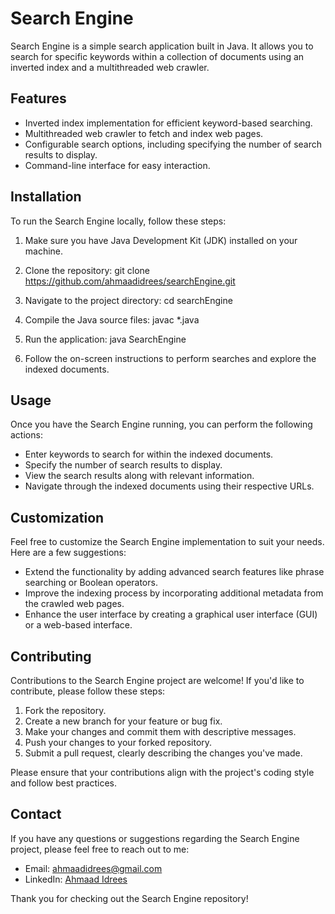 # Search Engine

Search Engine is a simple search application built in Java. It allows you to search for specific keywords within a collection of documents using an inverted index and a multithreaded web crawler.

## Features

- Inverted index implementation for efficient keyword-based searching.
- Multithreaded web crawler to fetch and index web pages.
- Configurable search options, including specifying the number of search results to display.
- Command-line interface for easy interaction.

## Installation

To run the Search Engine locally, follow these steps:

1. Make sure you have Java Development Kit (JDK) installed on your machine.

2. Clone the repository: git clone https://github.com/ahmaadidrees/searchEngine.git

3. Navigate to the project directory: cd searchEngine

4. Compile the Java source files: javac *.java

5. Run the application: java SearchEngine

6. Follow the on-screen instructions to perform searches and explore the indexed documents.

## Usage

Once you have the Search Engine running, you can perform the following actions:

- Enter keywords to search for within the indexed documents.
- Specify the number of search results to display.
- View the search results along with relevant information.
- Navigate through the indexed documents using their respective URLs.

## Customization

Feel free to customize the Search Engine implementation to suit your needs. Here are a few suggestions:

- Extend the functionality by adding advanced search features like phrase searching or Boolean operators.
- Improve the indexing process by incorporating additional metadata from the crawled web pages.
- Enhance the user interface by creating a graphical user interface (GUI) or a web-based interface.

## Contributing

Contributions to the Search Engine project are welcome! If you'd like to contribute, please follow these steps:

1. Fork the repository.
2. Create a new branch for your feature or bug fix.
3. Make your changes and commit them with descriptive messages.
4. Push your changes to your forked repository.
5. Submit a pull request, clearly describing the changes you've made.

Please ensure that your contributions align with the project's coding style and follow best practices.


## Contact

If you have any questions or suggestions regarding the Search Engine project, please feel free to reach out to me:

- Email: [ahmaadidrees@gmail.com](mailto:ahmaadidrees@gmail.com)
- LinkedIn: [Ahmaad Idrees](https://linkedin.com/in/ahmaad-idrees)

Thank you for checking out the Search Engine repository!








